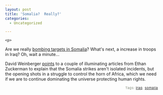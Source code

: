 ```yaml
---
layout: post
title: 'Somalia?  Really?'
categories:
  - Uncategorized

---
```



    <p>
Are we really <a href="http://www.nytimes.com/2007/01/09/world/africa/09cnd-somalia.html?hp&amp;ex=1168405200&amp;en=1c795b2adf6eaddb&amp;ei=5094&amp;partner=homepage">bombing targets in Somalia</a>?  What's next, a increase in troops in Iraq?  Oh, wait a minute...
</p><p>
David Weinberger <a href="http://www.hyperorg.com/blogger/mtarchive/somalia_bombing_more_than_meet.html">points</a> to a couple of illuminating articles from Ethan Zuckerman to explain that the Somalia strikes aren't isolated incidents, but the opening shots in a struggle to control the horn of Africa, which we need if we are to continue dominating the universe protecting human rights.  
</p>
<p style="text-align:right;font-size:11px;letter-spacing:.05em;color:#808979;">Tags: <a href="http://www.technorati.com/tag/iraq" rel="tag">iraq</a>, <a href="http://www.technorati.com/tag/somalia" rel="tag">somalia</a></p>
  
